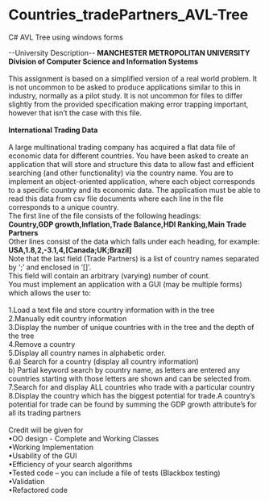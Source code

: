 # Countries_tradePartners_AVL-Tree
C# AVL Tree using windows forms

--University Description--
<b>MANCHESTER METROPOLITAN UNIVERSITY</b><br/>
<b>Division of Computer Science and Information Systems</b><br/><br/>
This assignment is based on a simplified version of a real world  problem. It is not uncommon to be asked to produce applications similar to this in industry, normally as a pilot study. It is not uncommon for files to differ slightly from the provided specification making error trapping important, however that isn’t the case with this file.<br/><br/>
<b>International Trading Data</b><br/><br/>
A large multinational trading company has acquired a flat data file of economic data for different countries. You have been asked to create an application that will store and structure this data to allow fast and efficient searching (and
other functionality) via the country name. You are to implement an object-oriented application, where each object corresponds to a specific country and its economic data. The application must be able to read this data from csv file documents where each line in the file corresponds to a unique country.<br/>
The first line of the file consists of the following headings:<br/>
<b>Country,GDP growth,Inflation,Trade Balance,HDI Ranking,Main Trade Partners</b><br/>
Other lines consist of the data which falls under each heading, for example:<br/>
<b>USA,1.8,2,-3.1,4,[Canada;UK;Brazil]</b><br/>
Note that the last field (Trade  Partners) is a list of country names separated by ‘;’ and enclosed in ‘[]’.<br/>
This field will contain an arbitrary (varying) number of count.<br/>
You must implement an application with a GUI (may be multiple forms) which allows the user to:<br/>  
1.Load a text file and store country information with in the tree<br/>
2.Manually edit country information<br/>
3.Display the number of unique countries with in the tree and the depth of the tree<br/>
4.Remove a country<br/>
5.Display all country names in alphabetic order.<br/>
6.a) Search for a country (display all country information)<br/>
b) Partial keyword search by country name, as letters are entered any countries starting with those letters are shown and can be selected from.<br/>
7.Search for and display ALL countries who trade with a particular country<br/>
8.Display the country which has the biggest potential for trade.A country’s potential for trade can be found by summing the GDP growth attribute’s for all its trading partners<br/><br/>
Credit will be given for<br/>
•OO design - Complete and Working Classes<br/>
•Working Implementation<br/>
•Usability of the GUI<br/>
•Efficiency of your search algorithms<br/>
•Tested code – you can include a file of tests (Blackbox testing)<br/>
•Validation<br/>
•Refactored code<br/>
